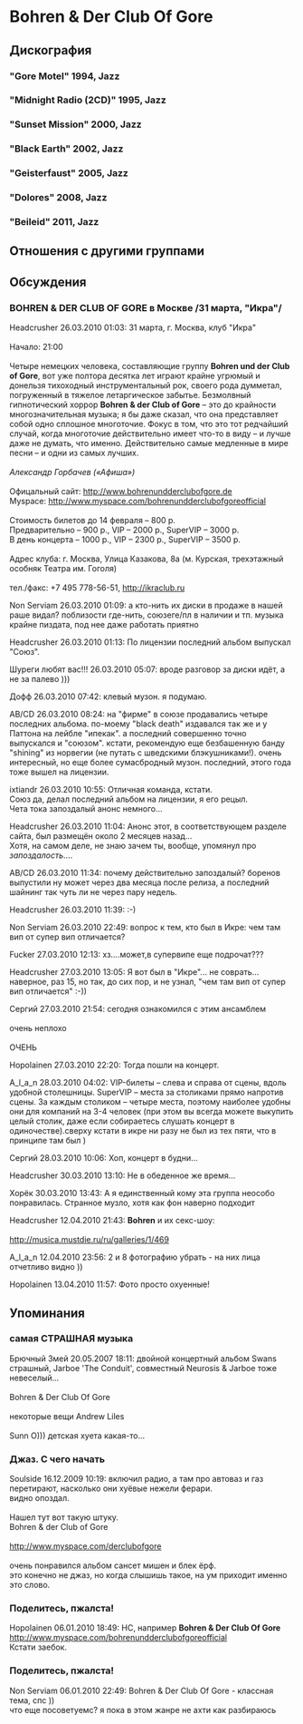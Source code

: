 # Bohren & Der Club Of Gore



## Дискография

### "Gore Motel" 1994, Jazz



### "Midnight Radio (2CD)" 1995, Jazz



### "Sunset Mission" 2000, Jazz



### "Black Earth" 2002, Jazz



### "Geisterfaust" 2005, Jazz



### "Dolores" 2008, Jazz



### "Beileid" 2011, Jazz




## Отношения с другими группами


## Обсуждения

### BOHREN &amp; DER CLUB OF GORE в Москве /31 марта, &quot;Икра&quot;/

Headcrusher 26.03.2010 01:03:
31 марта, г. Москва, клуб "Икра"<BR><BR>Начало: 21:00<BR><BR>Четыре немецких человека, составляющие группу <B>Bohren und der Club of Gore</B>, вот уже полтора десятка лет играют крайне угрюмый и донельзя тихоходный инструментальный рок, своего рода думметал, погруженный в тяжелое летаргическое забытье. Безмолвный гипнотический хоррор <B>Bohren & der Club of Gore</B> – это до крайности многозначительная музыка; я бы даже сказал, что она представляет собой одно сплошное многоточие. Фокус в том, что это тот редчайший случай, когда многоточие действительно имеет что-то в виду – и лучше даже не думать, что именно. Действительно самые медленные в мире песни – и одни из самых лучших. <BR><BR><I>Александр Горбачев («Афиша»)</I><BR><BR>Офицальный сайт: <A HREF="http://www.bohrenundderclubofgore.de" TARGET="_blank">http://www.bohrenundderclubofgore.de</A><BR>Myspace: <A HREF="http://www.myspace.com/bohrenundderclubofgoreofficial" TARGET="_blank">http://www.myspace.com/bohrenundderclubofgoreofficial</A><BR><BR>Cтоимость билетов до 14 февраля – 800 р.<BR>Предварительно – 900 р., VIP – 2000 р., SuperVIP – 3000 р.<BR>В день концерта – 1000 р., VIP – 2300 р., SuperVIP – 3500 р.<BR><BR>Адрес клуба: г. Москва, Улица Казакова, 8а (м. Курская, трехэтажный особняк Театра им. Гоголя)<BR><BR>тел./факс: +7 495 778-56-51, <A HREF="http://ikraclub.ru" TARGET="_blank">http://ikraclub.ru</A>

Non Serviam 26.03.2010 01:09:
а кто-нить их диски в продаже в нашей раше видал? поблизости где-нить, союзеге/пл в наличии и тп. музыка крайне пиздата, под нее даже работать приятно

Headcrusher 26.03.2010 01:13:
По лицензии последний альбом выпускал "Союз".

Шуреги любят вас!!! 26.03.2010 05:07:
вроде разговор за диски идёт, а не за палево )))

Дофф 26.03.2010 07:42:
клевый музон. я подумаю.

AB/CD 26.03.2010 08:24:
на "фирме" в союзе продавались четыре последних альбома. по-моему "black death" издавался так же и у Паттона на лейбле "ипекак". а последний совершенно точно выпускался и "союзом". кстати, рекомендую еще безбашенную банду "shining" из норвегии (не путать с шведскими блэкушниками!). очень интересный, но еще более сумасбродный музон. последний, этого года тоже вышел на лицензии.

ixtiandr 26.03.2010 10:55:
Отличная команда, кстати.<BR>Союз да, делал последний альбом на лицензии, я его рецыл.<BR>Чета тока запоздалый анонс немного...

Headcrusher 26.03.2010 11:04:
Анонс этот, в соответствующем разделе сайта, был размещён около 2 месяцев назад...<BR>Хотя, на самом деле, не знаю зачем ты, вообще, упомянул про *запоздалость*....

AB/CD 26.03.2010 11:34:
почему действительно запоздалый? боренов выпустили ну может через два месяца после релиза, а последний шайнинг так чуть ли не через пару недель.

Headcrusher 26.03.2010 11:39:
:-)

Non Serviam 26.03.2010 22:49:
вопрос к тем, кто был в Икре: чем там вип от супер вип отличается?

Fucker 27.03.2010 12:13:
хз....может,в супервипе еще подрочат???

Headcrusher 27.03.2010 13:05:
Я вот был в "Икре"... не соврать... наверное, раз 15, но так, до сих пор, и не узнал, "чем там вип от супер вип отличается" :-))

Сергий 27.03.2010 21:54:
сегодня ознакомился с этим ансамблем<BR><BR>очень неплохо<BR><BR>ОЧЕНЬ

Hopolainen 27.03.2010 22:20:
Тогда пошли на концерт.

A_l_a_n 28.03.2010 04:02:
VIP-билеты – слева и справа от сцены, вдоль удобной столешницы. SuperVIP – места за столиками прямо напротив сцены. За каждым столиком – четыре места, поэтому наиболее удобны они для компаний на 3-4 человек (при этом вы всегда можете выкупить целый столик, даже если собираетесь слушать концерт в одиночестве).сверху кстати в икре ни разу не был из тех пяти, что в принципе там был )

Сергий 28.03.2010 10:06:
Хоп, концерт в будни...

Headcrusher 30.03.2010 13:10:
Не в обеденное же время...

Хорёк 30.03.2010 13:43:
А я единственный кому эта группа неособо понравилась. Странное музло, хотя как фон наверно подходит

Headcrusher 12.04.2010 21:43:
<B>Bohren</B> и их секс-шоу:<BR><BR><A HREF="http://musica.mustdie.ru/ru/galleries/1/469" TARGET="_blank">http://musica.mustdie.ru/ru/galleries/1/469</A>

A_l_a_n 12.04.2010 23:56:
2 и 8 фотографию убрать - на них лица отчетливо видно ))

Hopolainen 13.04.2010 11:57:
Фото просто охуенные!



## Упоминания

### самая СТРАШНАЯ музыка

Брючный Змей 20.05.2007 18:11:
двойной концертный альбом Swans страшный, Jarboe 'The Conduit', совместный Neurosis & Jarboe тоже невеселый...<BR><BR>Bohren & Der Club Of Gore<BR><BR>некоторые вещи Andrew Liles<BR><BR>Sunn O))) детская хуета какая-то...

### Джаз. С чего начать

Soulside 16.12.2009 10:19:
включил радио, а там про автоваз и газ перетирают, насколько они хуёвые нежели ферари.<BR>видно опоздал.<BR><BR>Нашел тут вот такую штуку.<BR>Bohren & der Club of Gore<BR><BR><A HREF="http://www.myspace.com/derclubofgore" TARGET="_blank">http://www.myspace.com/derclubofgore</A><BR><BR>очень понравился альбом сансет мишен и блек ёрф.<BR>это конечно не джаз, но когда слышишь такое, на ум приходит именно это слово.

### Поделитесь, пжалста!

Hopolainen 06.01.2010 18:49:
НС, например <B>Bohren & Der Club Of Gore</B> <BR><A HREF="http://www.myspace.com/bohrenundderclubofgoreofficial" TARGET="_blank">http://www.myspace.com/bohrenundderclubofgoreofficial</A><BR>Кстати заебок.

### Поделитесь, пжалста!

Non Serviam 06.01.2010 22:49:
Bohren & Der Club Of Gore - классная тема, спс ))<BR>что еще посоветуемс? я пока в этом жанре не ахти как разбираюсь

